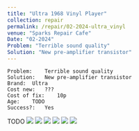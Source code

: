 ```yaml
---
title: "Ultra 1968 Vinyl Player"
collection: repair
permalink: /repair/02-2024-ultra_vinyl
venue: "Sparks Repair Cafe"
Date: "02-2024"
Problem: "Terrible sound quality"
Solution: "New pre-amplifier transistor"
---
```

```
Problem:    Terrible sound quality 
Solution:   New pre-amplifier transistor 
Brand:  Ultra 
Cost new:   ??? 
Cost of fix:    10p 
Age:    TODO 
Success?:   Yes 
```
TODO
![](/images/repair_cafe/vinyl_player/vinyl_player_5.jpg)
![](/images/repair_cafe/vinyl_player/vinyl_player_2.jpg)
![](/images/repair_cafe/vinyl_player/vinyl_player_3.jpg)
![](/images/repair_cafe/vinyl_player/vinyl_player_6.jpg)
![](/images/repair_cafe/vinyl_player/vinyl_player_1.jpg)
![](/images/repair_cafe/vinyl_player/vinyl_player_4.jpg)
